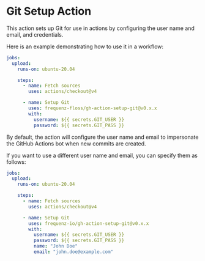 # Git Setup Action

This action sets up Git for use in actions by configuring the user name and
email, and credentials.

Here is an example demonstrating how to use it in a workflow:

```yaml
jobs:
  upload:
    runs-on: ubuntu-20.04

    steps:
      - name: Fetch sources
        uses: actions/checkout@v4

      - name: Setup Git
        uses: frequenz-floss/gh-action-setup-git@v0.x.x
        with:
          username: ${{ secrets.GIT_USER }}
          password: ${{ secrets.GIT_PASS }}
```

By default, the action will configure the user name and email to impersonate
the GitHub Actions bot when new commits are created.

If you want to use a different user name and email, you can specify them as
follows:

```yaml
jobs:
  upload:
    runs-on: ubuntu-20.04

    steps:
      - name: Fetch sources
        uses: actions/checkout@v4

      - name: Setup Git
        uses: frequenz-io/gh-action-setup-git@v0.x.x
        with:
          username: ${{ secrets.GIT_USER }}
          password: ${{ secrets.GIT_PASS }}
          name: "John Doe"
          email: "john.doe@example.com"
```
